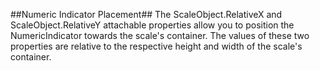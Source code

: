 ##Numeric Indicator Placement##
The ScaleObject.RelativeX and ScaleObject.RelativeY attachable properties allow you to position the NumericIndicator towards the scale's container. The values of these two properties are relative to the respective height and width of the scale's container. 